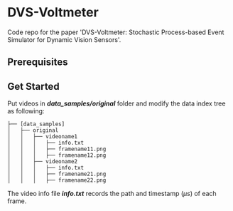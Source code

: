 # DVS-Voltmeter

Code repo for the paper 'DVS-Voltmeter: Stochastic Process-based Event Simulator for Dynamic Vision Sensors'.

## Prerequisites





## Get Started

Put videos in ***data_samples/original*** folder and modify the data index tree as following:

```
├── [data_samples]
│   ├── original
│   │   ├── videoname1
│   │   │   ├── info.txt
│   │   │   ├── framename11.png
│   │   │   ├── framename12.png
│   │   ├── videoname2
│   │   │   ├── info.txt
│   │   │   ├── framename21.png
│   │   │   ├── framename22.png
```

The video info file ***info.txt*** records the path and timestamp ($\mu s$) of each frame.

